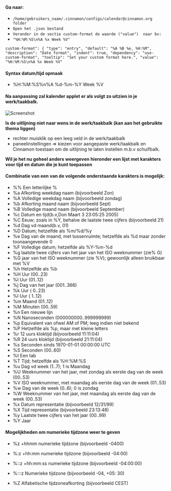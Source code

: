#### Ga naar:
- ``/home/gebruikers_naam/.cinnamon/configs/calendar@cinnamon.org folder``
- ``Open het .json bestand``
- ``Verander in de sectie custom-format de waarde ("value")  naar bv:``
- ``"%H:%M:%S\n%A %x Week %V" ``

`custom-format": {
        "type": "entry",
        "default": "%A %B %e, %H:%M",
        "description": "Date format",
        "indent": true,
        "dependency": "use-custom-format",
        "tooltip": "Set your custom format here.",
  "value": "%H:%M:%S\n%A %x Week %V"`
  
 #### Syntax datum/tijd opmaak 
 - %H:%M:%S%n%A %d-%m-%Y Week %V
 #### Na aanpassing zal kalender applet er als volgt zo uitzien in je werk/taakbalk.
![Screenshot](https://i.imgur.com/J4sai44.png"Screenshot")


**Is de uitlijning niet naar wens in de werk/taakbalk (kan aan het gebruikte thema liggen)**
- rechter muisklik op een leeg veld in de werk/taakbalk
- paneelinstellingen => kiezen voor aangepaste werk/taakbalk en Cinnamon toestaan om de uitlijning te laten instellen m.b.v schuifbalk.

**Wil je het nu geheel anders weergeven hieronder een lijst met karakters voor tijd en datum die je kunt toepassen** 
####  Combinatie van een van de volgende onderstaande karakters is mogelijk: ####
 

- %%    Een letterlijke %
- %a    Afkorting weekdag naam (bijvoorbeeld Zon)
- %A    Volledige weekdag naam (bijvoorbeeld zondag)
- %b    Afkorting maand naam (bijvoorbeeld Sept)
- %B    Volledige maand naam (bijvoorbeeld September)
- %c    Datum en tijd(b.v,Don Maart 3 23:05:25 2005)
- %C    Eeuw; zoals in %Y, behalve de laatste twee cijfers (bijvoorbeeld 21)
- %d    Dag vd maand(b.v, 01)
- %D    Datum; hetzelfde als %m/%d/%y
- %e    Dag van de maand, met tussenruimte; hetzelfde als %d maar zonder toonaangevende 0 
- %F    Volledige datum; hetzelfde als %Y-%m-%d
- %g    laatste twee cijfers van het jaar van het ISO weeknummer (zie% G)
- %G    jaar van het ISO weeknummer (zie %V); gewoonlijk alleen bruikbaar met %V
- %h    Hetzelfde als %b
- %H    Uur (00..23)
- %I    Uur (01..12)
- %j    Dag van het jaar (001..366)
- %k    Uur ( 0..23)
- %l    Uur ( 1..12)
- %m    Maand (01..12)
- %M    Minuten (00..59)
- %n    Een nieuwe lijn
- %N    Nanoseconden (000000000..999999999)
- %p    Equivalent van ofwel AM of PM; leeg indien niet bekend
- %P    Hetzelfde als %p, maar met kleine letters
- %r    12 uurs kloktijd (bijvoorbeeld 11:11:04)
- %R    24 uurs kloktijd (bijvoorbeeld 21:11:04)
- %s    Seconden sinds 1970-01-01 00:00:00 UTC
- %S    Seconden (00..60)
- %t    Een tab
- %T    Tijd; hetzelfde als %H:%M:%S
- %u    Dag vd week (1..7); 1 is Maandag
- %U    Weeknummer van het jaar, met zondag als eerste dag van de week (00..53)
- %V    ISO weeknummer, met maandag als eerste dag van de week (01..53)
- %w    Dag van de week (0..6); 0 is zondag 
- %W    Weeknummer van het jaar, met maandag als eerste dag van de week (00..53)
- %x    Datum representatie (bijvoorbeeld 12/31/99)
- %X    Tijd representatie (bijvoorbeeld 23:13:48)
- %y    Laatste twee cijfers van het jaar (00..99)
- %Y    Jaar

####       Mogelijkheden om numerieke tijdzone weer te geven ####
- %z    +hhmm numerieke tijdzone (bijvoorbeeld -0400)
- %:z    +hh:mm numerieke tijdzone (bijvoorbeeld -04:00)
- %::z    +hh:mm:ss numerieke tijdzone (bijvoorbeeld -04:00:00)  
- %:::z    Numerieke tijdzone (bijvoorbeeld -04, +05: 30)

- %Z     Alfabetische tijdzoneafkorting (bijvoorbeeld CEST)
